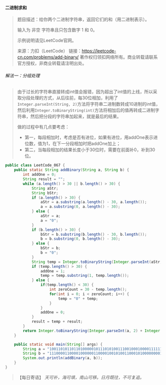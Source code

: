#### 二进制求和

> 题目描述：给你两个二进制字符串，返回它们的和（用二进制表示）。
>
> 输入为 非空 字符串且只包含数字 1 和 0。
>
> 示例说明请见LeetCode官网。
>
> 来源：力扣（LeetCode）
> 链接：https://leetcode-cn.com/problems/add-binary/
> 著作权归领扣网络所有。商业转载请联系官方授权，非商业转载请注明出处。

###### 解法一：分组处理

> 由于过长的字符串直接转成int值会报错，因为超出了int值的上线，所以采取分段处理的方式，从后往前，每30位相加，利用了`Integer.parseInt(String, 2)`方法将字符串二进制数转成10进制的int值，然后利用`Integer.toBinaryString(int)`方法将相加后的值再转成二进制字符串，然后把分段的字符串加起来，就是最后的结果。
>
> 做的过程中有几点要考虑：
>
> - 第一，每段相加时，考虑是否有进位，如果有进位，用addOne表示进位数，值为1，在下一分段相加时把addOne加上；
> - 第二，当每段相加的结果长度小于30位时，需要在前面补0，补到30位。

```java
public class LeetCode_067 {
    public static String addBinary(String a, String b) {
        int addOne = 0;
        String result = "";
        while (a.length() > 30 || b.length() > 30) {
            String aStr;
            String bStr;
            if (a.length() > 30) {
                aStr = a.substring(a.length() - 30, a.length());
                a = a.substring(0, a.length() - 30);
            } else {
                aStr = a;
                a = "0";
            }
            if (b.length() > 30) {
                bStr = b.substring(b.length() - 30, b.length());
                b = b.substring(0, b.length() - 30);
            } else {
                bStr = b;
                b = "0";
            }
            String temp = Integer.toBinaryString(Integer.parseInt(aStr, 2) + Integer.parseInt(bStr, 2) + addOne);
            if (temp.length() > 30) {
                addOne = 1;
                temp = temp.substring(1, temp.length());
            } else {
                if(temp.length() < 30) {
                    int zeroCount = 30 - temp.length();
                    for(int i = 0; i < zeroCount; i++) {
                        temp = "0" + temp;
                    }
                }
                addOne = 0;
            }
            result = temp + result;
        }
        return Integer.toBinaryString(Integer.parseInt(a, 2) + Integer.parseInt(b, 2) + addOne) + result;
    }

    public static void main(String[] args) {
        String a = "1001101011011010000010111010100111001000100001111110011111001010100101111";
        String b = "111000011000010000001100001001010011000101000000001111101101000100000000100100001100010000111001000";
        System.out.println(addBinary(a, b));
    }
}
```

> 【每日寄语】 *天可补，海可填，南山可移。日月既往，不可复追。* 

